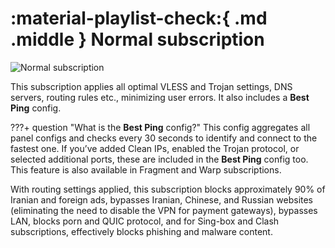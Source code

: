 # :material-playlist-check:{ .md .middle } Normal subscription

![Normal subscription](../images/normal-sub.jpg)

This subscription applies all optimal VLESS and Trojan settings, DNS servers, routing rules etc., minimizing user errors. It also includes a **Best Ping** config.

???+ question "What is the **Best Ping** config?"
    This config aggregates all panel configs and checks every 30 seconds to identify and connect to the fastest one. If you’ve added Clean IPs, enabled the Trojan protocol, or selected additional ports, these are included in the **Best Ping** config too. This feature is also available in Fragment and Warp subscriptions.

With routing settings applied, this subscription blocks approximately 90% of Iranian and foreign ads, bypasses Iranian, Chinese, and Russian websites (eliminating the need to disable the VPN for payment gateways), bypasses LAN, blocks porn and QUIC protocol, and for Sing-box and Clash subscriptions, effectively blocks phishing and malware content.
